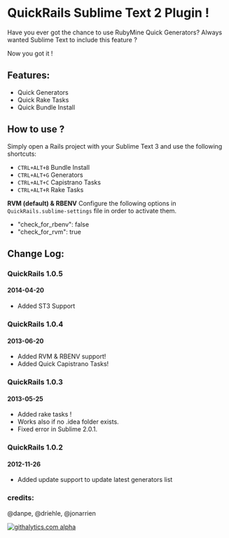 # QuickRails Sublime Text 2 Plugin !

Have you ever got the chance to use RubyMine Quick Generators?
Always wanted Sublime Text to include this feature ?

Now you got it !

## Features:

* Quick Generators
* Quick Rake Tasks
* Quick Bundle Install

## How to use ?

Simply open a Rails project with your Sublime Text 3 and use the following shortcuts:
* `CTRL+ALT+B` Bundle Install
* `CTRL+ALT+G` Generators
* `CTRL+ALT+C` Capistrano Tasks
* `CTRL+ALT+R` Rake Tasks

**RVM (default) & RBENV**
Configure the following options in `QuickRails.sublime-settings` file in order to activate them.
* "check_for_rbenv": false
* "check_for_rvm": true

## Change Log:

### QuickRails 1.0.5
#### 2014-04-20

* Added ST3 Support

### QuickRails 1.0.4
#### 2013-06-20

* Added RVM & RBENV support!
* Added Quick Capistrano Tasks!

### QuickRails 1.0.3
#### 2013-05-25

* Added rake tasks !
* Works also if no .idea folder exists.
* Fixed error in Sublime 2.0.1.

### QuickRails 1.0.2
#### 2012-11-26

* Added update support to update latest generators list


### credits:
@danpe, @driehle, @jonarrien

[![githalytics.com alpha](https://cruel-carlota.pagodabox.com/43581e65be30db48aaa64884d350da44 "githalytics.com")](http://githalytics.com/danpe/QuickRails)
